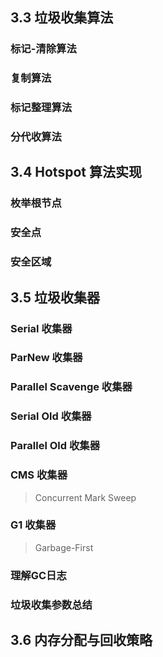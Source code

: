 ## 3.3 垃圾收集算法



### 标记-清除算法

### 复制算法



### 标记整理算法





### 分代收算法





## 3.4 Hotspot 算法实现

### 枚举根节点

### 安全点



### 安全区域

## 3.5 垃圾收集器

### Serial 收集器



### ParNew 收集器



### Parallel Scavenge 收集器



### Serial Old 收集器



### Parallel Old 收集器

### CMS 收集器

> Concurrent Mark Sweep 

### G1 收集器

> Garbage-First



### 理解GC日志



### 垃圾收集参数总结

## 3.6 内存分配与回收策略




